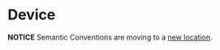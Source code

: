 # Device

**NOTICE** Semantic Conventions are moving to a
[new location](http://github.com/open-telemetry/semantic-conventions).
